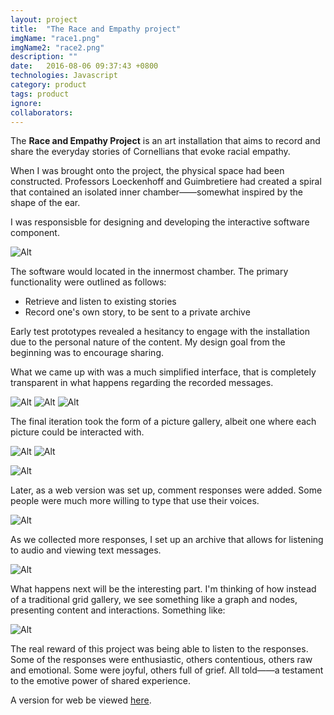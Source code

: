 ```yaml
---
layout: project
title:  "The Race and Empathy project"
imgName: "race1.png"
imgName2: "race2.png"
description: ""
date:   2016-08-06 09:37:43 +0800
technologies: Javascript
category: product 
tags: product
ignore:
collaborators: 
---
```


The <b>Race and Empathy Project</b> is an art installation that aims to record and share the everyday stories of Cornellians that evoke racial empathy. 

When I was brought onto the project, the physical space had been constructed. Professors Loeckenhoff and Guimbretiere had created a spiral that contained an isolated inner chamber——somewhat inspired by the shape of the ear.

I was responsisble for designing and developing the interactive software component. 

![Alt](/img/raceandempathy/physicalspace.png)

The software would located in the innermost chamber. The primary functionality were outlined as follows: 

- Retrieve and listen to existing stories
- Record one's own story, to be sent to a private archive 

Early test prototypes revealed a hesitancy to engage with the installation due to the personal nature of the content. My design goal from the beginning was to encourage sharing.

What we came up with was a much simplified interface, that is completely transparent in what happens regarding the recorded messages.

![Alt](/img/raceandempathy/map0.jpg)
![Alt](/img/raceandempathy/map2.jpg)
![Alt](/img/raceandempathy/map3.jpg)

The final iteration took the form of a picture gallery, albeit one where each picture could be interacted with.

![Alt](/img/raceandempathy/screenshot.jpg)
![Alt](/img/raceandempathy/screenshot2.jpg)



![Alt](/img/raceandempathy/test2.gif)

Later, as a web version was set up, comment responses were added. Some people were much more willing to type that use their voices.

![Alt](/img/raceandempathy/test3.gif)

As we collected more responses, I set up an archive that allows for listening to audio and viewing text messages. 

![Alt](/img/raceandempathy/archive.jpg)

What happens next will be the interesting part. I'm thinking of how instead of a traditional grid gallery, we see something like a graph and nodes, presenting content and interactions. Something like:

![Alt](/img/raceandempathy/graph.jpg)

The real reward of this project was being able to listen to the responses. Some of the responses were enthusiastic, others contentious, others raw and emotional. Some were joyful, others full of grief. All told——a testament to the emotive power of shared experience.


A version for web be viewed [here](http://richreview.net/rrr).